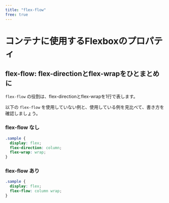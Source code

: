 ```yaml
---
title: "flex-flow"
free: true
---
```


# コンテナに使用するFlexboxのプロパティ

## flex-flow: flex-directionとflex-wrapをひとまとめに

`flex-flow` の役割は、flex-directionとflex-wrapを1行で表します。

以下の `flex-flow` を使用していない例と、使用している例を見比べて、書き方を確認しましょう。

### flex-flow なし

```css
.sample {
  display: flex;
  flex-direction: column;
  flex-wrap: wrap;
}
```

### flex-flow あり

```css
.sample {
  display: flex;
  flex-flow: column wrap;
}
```